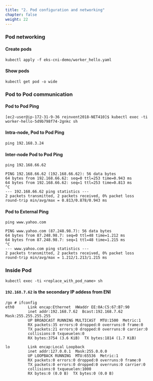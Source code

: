 ```yaml
---
title: "2. Pod configuration and networking"
chapter: false
weight: 22
---
```



### Pod networking

#### Create pods

```
kubectl apply -f eks-cni-demo/worker_hello.yaml
```

#### Show pods

```
kubectl get pod -o wide
```

### Pod to Pod communication

#### Pod to Pod Ping

```
[ec2-user@ip-172-31-9-36 reinvent2018-NET410]$ kubectl exec -ti worker-hello-5d9b798f74-2gnkc sh
```

#### Intra-node, Pod to Pod Ping
```
ping 192.168.3.24
```

#### Inter-node Pod to Pod Ping
```
ping 192.168.66.62
```
``` Output:
PING 192.168.66.62 (192.168.66.62): 56 data bytes
64 bytes from 192.168.66.62: seq=0 ttl=253 time=0.943 ms
64 bytes from 192.168.66.62: seq=1 ttl=253 time=0.813 ms
^C
--- 192.168.66.62 ping statistics ---
2 packets transmitted, 2 packets received, 0% packet loss
round-trip min/avg/max = 0.813/0.878/0.943 ms
```

#### Pod to External Ping
```
ping www.yahoo.com
```
``` Output:
PING www.yahoo.com (87.248.98.7): 56 data bytes
64 bytes from 87.248.98.7: seq=0 ttl=48 time=1.212 ms
64 bytes from 87.248.98.7: seq=1 ttl=48 time=1.215 ms
^C
--- www.yahoo.com ping statistics ---
2 packets transmitted, 2 packets received, 0% packet loss
round-trip min/avg/max = 1.212/1.213/1.215 ms
```

### Inside Pod

```
kubectl exec -ti <replace_with_pod_name> sh
```

#### `192.168.7.62` is the secondary IP addess from ENI
```
/go # ifconfig
eth0      Link encap:Ethernet  HWaddr EE:0A:C5:67:B7:90
          inet addr:192.168.7.62  Bcast:192.168.7.62  Mask:255.255.255.255
          UP BROADCAST RUNNING MULTICAST  MTU:1500  Metric:1
          RX packets:35 errors:0 dropped:0 overruns:0 frame:0
          TX packets:21 errors:0 dropped:0 overruns:0 carrier:0
          collisions:0 txqueuelen:0
          RX bytes:3754 (3.6 KiB)  TX bytes:1814 (1.7 KiB)

lo        Link encap:Local Loopback
          inet addr:127.0.0.1  Mask:255.0.0.0
          UP LOOPBACK RUNNING  MTU:65536  Metric:1
          RX packets:0 errors:0 dropped:0 overruns:0 frame:0
          TX packets:0 errors:0 dropped:0 overruns:0 carrier:0
          collisions:0 txqueuelen:1000
          RX bytes:0 (0.0 B)  TX bytes:0 (0.0 B)
```
